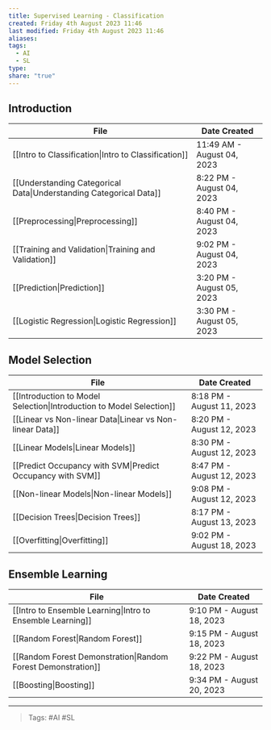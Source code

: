 ```yaml
---
title: Supervised Learning - Classification
created: Friday 4th August 2023 11:46
last modified: Friday 4th August 2023 11:46
aliases: 
tags:
  - AI
  - SL
type: 
share: "true"
---
```

## Introduction
| File                                                                                      | Date Created               |
| ----------------------------------------------------------------------------------------- | -------------------------- |
| [[Intro to Classification\|Intro to Classification]]               | 11:49 AM - August 04, 2023 |
| [[Understanding Categorical Data\|Understanding Categorical Data]] | 8:22 PM - August 04, 2023  |
| [[Preprocessing\|Preprocessing]]                                   | 8:40 PM - August 04, 2023  |
| [[Training and Validation\|Training and Validation]]               | 9:02 PM - August 04, 2023  |
| [[Prediction\|Prediction]]                                         | 3:20 PM - August 05, 2023  |
| [[Logistic Regression\|Logistic Regression]]                       | 3:30 PM - August 05, 2023  |

## Model Selection
| File                                                                                        | Date Created              |
| ------------------------------------------------------------------------------------------- | ------------------------- |
| [[Introduction to Model Selection\|Introduction to Model Selection]] | 8:18 PM - August 11, 2023 |
| [[Linear vs Non-linear Data\|Linear vs Non-linear Data]]             | 8:20 PM - August 12, 2023 |
| [[Linear Models\|Linear Models]]                                     | 8:30 PM - August 12, 2023 |
| [[Predict Occupancy with SVM\|Predict Occupancy with SVM]]           | 8:47 PM - August 12, 2023 |
| [[Non-linear Models\|Non-linear Models]]                             | 9:08 PM - August 12, 2023 |
| [[Decision Trees\|Decision Trees]]                                   | 8:17 PM - August 13, 2023 |
| [[Overfitting\|Overfitting]]                                         | 9:02 PM - August 18, 2023 |

## Ensemble Learning
| File                                                                                | Date Created              |
| ----------------------------------------------------------------------------------- | ------------------------- |
| [[Intro to Ensemble Learning\|Intro to Ensemble Learning]]   | 9:10 PM - August 18, 2023 |
| [[Random Forest\|Random Forest]]                             | 9:15 PM - August 18, 2023 |
| [[Random Forest Demonstration\|Random Forest Demonstration]] | 9:22 PM - August 18, 2023 |
| [[Boosting\|Boosting]]                                       | 9:34 PM - August 20, 2023 |

---
>Tags: #AI #SL 
